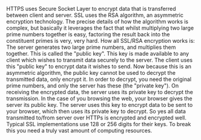 HTTPS uses Secure Socket Layer to encrypt data that is transferred between client and server. SSL uses the RSA algorithm, an asymmetric encryption technology. The precise details of how the algorithm works is complex, but basically it leverages the fact that whilst multiplying two large prime numbers together is easy, factoring the result back into the constituent primes is very, very hard. How all SSL/RSA encryption works is:
The server generates two large prime numbers, and multiplies them together. This is called the "public key". This key is made available to any client which wishes to transmit data securely to the server. The client uses this "public key" to encrypt data it wishes to send. Now because this is an asymmetric algorithm, the public key cannot be used to decrypt the transmitted data, only encrypt it. In order to decrypt, you need the original prime numbers, and only the server has these (the "private key"). On receiving the encrypted data, the server uses its private key to decrypt the transmission.
In the case of you browsing the web, your browser gives the server its public key. The server uses this key to encrypt data to be sent to your browser, which then uses its private key to decrypt.
So yes all data transmitted to/from server over HTTPs is encrypted and encrypted well. Typical SSL implementations use 128 or 256 digits for their keys. To break this you need a truly vast amount of computing resources.
